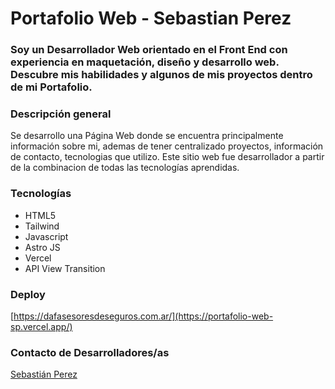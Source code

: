 # Portafolio Web - Sebastian Perez

### Soy un Desarrollador Web orientado en el Front End con experiencia en maquetación, diseño y desarrollo web. Descubre mis habilidades y algunos de mis proyectos dentro de mi Portafolio.

### Descripción general

Se desarrollo una Página Web donde se encuentra principalmente información sobre mi, ademas de tener centralizado proyectos, información de contacto, tecnologias que utilizo.
Este sitio web fue desarrollador a partir de la combinacion de todas las tecnologías aprendidas.

### Tecnologías

- HTML5
- Tailwind
- Javascript
- Astro JS
- Vercel
- API View Transition


### Deploy

[https://dafasesoresdeseguros.com.ar/](https://portafolio-web-sp.vercel.app/)

### Contacto de Desarrolladores/as

[Sebastián Perez](https://www.linkedin.com/in/sebastian-perezz/)
